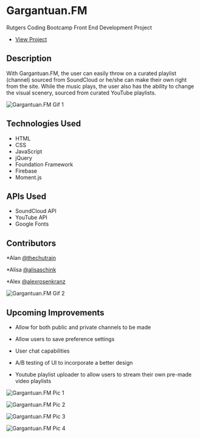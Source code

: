# Gargantuan.FM
Rutgers Coding Bootcamp Front End Development Project

* [View Project](https://gargantuanfm.herokuapp.com)

## Description
With Gargantuan.FM, the user can easily throw on a curated playlist (channel) sourced from SoundCloud or he/she can make their own right from the site. While the music plays, the user also has the ability to change the visual scenery, sourced from curated YouTube playlists.

![Gargantuan.FM Gif 1](https://github.com/alexrosenkranz/gargantuanfm/blob/master/readme_pics/gif1.gif)


## Technologies Used
- HTML
- CSS
- JavaScript
- jQuery
- Foundation Framework
- Firebase
- Moment.js

## APIs Used
- SoundCloud API
- YouTube API
- Google Fonts

## Contributors
*Alan [@thechutrain](https://github.com/thechutrain)

*Alisa [@alisaschink](https://github.com/alisaschink)

*Alex [@alexrosenkranz](https://github.com/alexrosenkranz)

![Gargantuan.FM Gif 2](https://github.com/alexrosenkranz/gargantuanfm/blob/master/readme_pics/gif2.gif)

## Upcoming Improvements

- Allow for both public and private channels to be made

- Allow users to save preference settings

- User chat capabilities

- A/B testing of UI to incorporate a better design

- Youtube playlist uploader to allow users to stream their own pre-made video playlists

![Gargantuan.FM Pic 1](https://github.com/alexrosenkranz/gargantuanfm/blob/master/readme_pics/gfm1.jpg)

![Gargantuan.FM Pic 2](https://github.com/alexrosenkranz/gargantuanfm/blob/master/readme_pics/gfm2.jpg)

![Gargantuan.FM Pic 3](https://github.com/alexrosenkranz/gargantuanfm/blob/master/readme_pics/gfm3.jpg)

![Gargantuan.FM Pic 4](https://github.com/alexrosenkranz/gargantuanfm/blob/master/readme_pics/gfm4.jpg)
